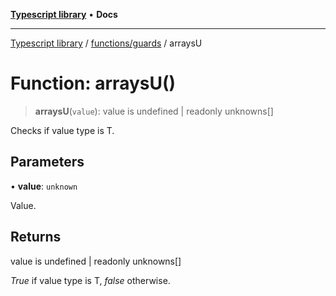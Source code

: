 [**Typescript library**](../../../index.md) • **Docs**

***

[Typescript library](../../../modules.md) / [functions/guards](../index.md) / arraysU

# Function: arraysU()

> **arraysU**(`value`): value is undefined \| readonly unknowns\[\]

Checks if value type is T.

## Parameters

• **value**: `unknown`

Value.

## Returns

value is undefined \| readonly unknowns\[\]

_True_ if value type is T, _false_ otherwise.
